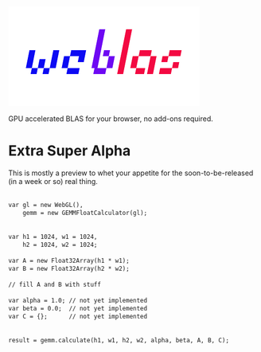 ![logo](weblas.png)

GPU accelerated BLAS for your browser, no add-ons required.


# Extra Super Alpha

This is mostly a preview to whet your appetite for the soon-to-be-released (in a week or so)
real thing.

```

var gl = new WebGL(),
	gemm = new GEMMFloatCalculator(gl);


var h1 = 1024, w1 = 1024,
    h2 = 1024, w2 = 1024;

var A = new Float32Array(h1 * w1);
var B = new Float32Array(h2 * w2);

// fill A and B with stuff

var alpha = 1.0; // not yet implemented
var beta = 0.0;  // not yet implemented
var C = {};      // not yet implemented


result = gemm.calculate(h1, w1, h2, w2, alpha, beta, A, B, C);


```
